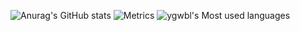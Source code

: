 ![Anurag's GitHub stats](https://github-readme-stats.vercel.app/api?username=ygwbl&show_icons=true)
![Metrics](https://metrics.lecoq.io/ygwbl?template=classic&stargazers=1&reactions=1&people=1&notable=1&achievements=1&pagespeed=1&tweets=1&base=header%2C%20activity%2C%20community%2C%20repositories%2C%20metadata&base.indepth=false&base.hireable=false&base.skip=false&stargazers=false&stargazers.charts=true&stargazers.charts.type=chartist&stargazers.worldmap=true&stargazers.worldmap.sample=0&reactions=false&reactions.limit=200&reactions.limit.issues=100&reactions.limit.discussions=100&reactions.limit.discussions.comments=100&reactions.days=0&reactions.display=absolute&people=false&people.limit=24&people.identicons=false&people.identicons.hide=false&people.size=28&people.types=followers%2C%20following&people.shuffle=false&achievements=false&achievements.threshold=C&achievements.secrets=true&achievements.display=detailed&achievements.limit=0&notable=false&notable.from=all&notable.repositories=false&notable.indepth=false&notable.types=commit&notable.self=false&pagespeed=false&pagespeed.url=.user.website&pagespeed.detailed=true&pagespeed.screenshot=true&pagespeed.pwa=true&tweets=false&tweets.user=nanzhi27&tweets.attachments=false&tweets.limit=2&config.timezone=Asia%2FShanghai)
![ygwbl's Most used languages](https://github-readme-stats.vercel.app/api/top-langs/?username=ygwbl&layout=compact&hide_border=true&langs_count=10)
